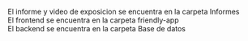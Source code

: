 
El informe y video de exposicion se encuentra en la carpeta Informes\
El frontend se encuentra en la carpeta friendly-app\
El backend se encuentra en la carpeta Base de datos
